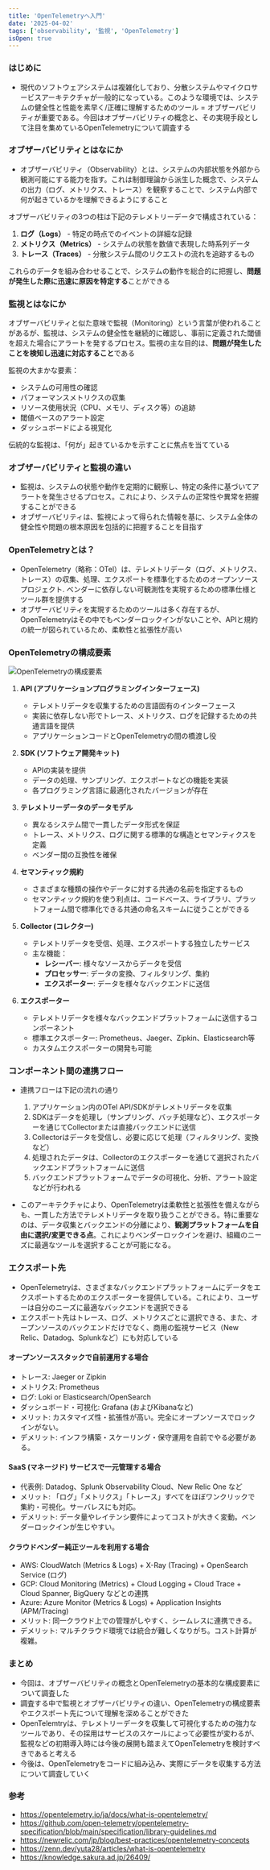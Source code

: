 ```yaml
---
title: 'OpenTelemetryへ入門'
date: '2025-04-02'
tags: ['observability', '監視', 'OpenTelemetry']
isOpen: true
---
```

### はじめに

- 現代のソフトウェアシステムは複雑化しており、分散システムやマイクロサービスアーキテクチャが一般的になっている。このような環境では、システムの健全性と性能を素早く/正確に理解するためのツール = オブザーバビリティが重要である。今回はオブザーバビリティの概念と、その実現手段として注目を集めているOpenTelemetryについて調査する

### オブザーバビリティとはなにか

- オブザーバビリティ（Observability）とは、システムの内部状態を外部から観測可能にする能力を指す。これは制御理論から派生した概念で、システムの出力（ログ、メトリクス、トレース）を観察することで、システム内部で何が起きているかを理解できるようにすること

オブザーバビリティの3つの柱は下記のテレメトリーデータで構成されている：

1. **ログ（Logs）** - 特定の時点でのイベントの詳細な記録
2. **メトリクス（Metrics）** - システムの状態を数値で表現した時系列データ
3. **トレース（Traces）** - 分散システム間のリクエストの流れを追跡するもの

これらのデータを組み合わせることで、システムの動作を総合的に把握し、**問題が発生した際に迅速に原因を特定する**ことができる

### 監視とはなにか
オブザーバビリティと似た意味で監視（Monitoring）という言葉が使われることがあるが、監視は、システムの健全性を継続的に確認し、事前に定義された閾値を超えた場合にアラートを発するプロセス。監視の主な目的は、**問題が発生したことを検知し迅速に対応すること**である

監視の大まかな要素：

- システムの可用性の確認
- パフォーマンスメトリクスの収集
- リソース使用状況（CPU、メモリ、ディスク等）の追跡
- 閾値ベースのアラート設定
- ダッシュボードによる視覚化

伝統的な監視は、「何が」起きているかを示すことに焦点を当てている

### オブザーバビリティと監視の違い

* 監視は、システムの状態や動作を定期的に観察し、特定の条件に基づいてアラートを発生させるプロセス。これにより、システムの正常性や異常を把握することができる
* オブザーバビリティは、監視によって得られた情報を基に、システム全体の健全性や問題の根本原因を包括的に把握することを目指す

### OpenTelemetryとは？

- OpenTelemetry（略称：OTel）は、テレメトリデータ（ログ、メトリクス、トレース）の収集、処理、エクスポートを標準化するためのオープンソースプロジェクト. ベンダーに依存しない可観測性を実現するための標準仕様とツール群を提供する
- オブザーバビリティを実現するためのツールは多く存在するが、OpenTelemetryはその中でもベンダーロックインがないことや、APIと規約の統一が図られているため、柔軟性と拡張性が高い

### OpenTelemetryの構成要素

![OpenTelemetryの構成要素](../posts/otel1.png)

1. **API (アプリケーションプログラミングインターフェース)**
   - テレメトリデータを収集するための言語固有のインターフェース
   - 実装に依存しない形でトレース、メトリクス、ログを記録するための共通言語を提供
   - アプリケーションコードとOpenTelemetryの間の橋渡し役

2. **SDK (ソフトウェア開発キット)**
   - APIの実装を提供
   - データの処理、サンプリング、エクスポートなどの機能を実装
   - 各プログラミング言語に最適化されたバージョンが存在

3. **テレメトリーデータのデータモデル**
   - 異なるシステム間で一貫したデータ形式を保証
   - トレース、メトリクス、ログに関する標準的な構造とセマンティクスを定義
   - ベンダー間の互換性を確保

4. **セマンティック規約**
   - さまざまな種類の操作やデータに対する共通の名前を指定するもの
   - セマンティック規約を使う利点は、コードベース、ライブラリ、プラットフォーム間で標準化できる共通の命名スキームに従うことができる

5. **Collector (コレクター)**
   - テレメトリデータを受信、処理、エクスポートする独立したサービス
   - 主な機能：
     - **レシーバー**: 様々なソースからデータを受信
     - **プロセッサー**: データの変換、フィルタリング、集約
     - **エクスポーター**: データを様々なバックエンドに送信

6. **エクスポーター**
   - テレメトリデータを様々なバックエンドプラットフォームに送信するコンポーネント
   - 標準エクスポーター: Prometheus、Jaeger、Zipkin、Elasticsearch等
   - カスタムエクスポーターの開発も可能

### コンポーネント間の連携フロー

* 連携フローは下記の流れの通り

    1. アプリケーション内のOTel API/SDKがテレメトリデータを収集
    2. SDKはデータを処理し（サンプリング、バッチ処理など）、エクスポーターを通じてCollectorまたは直接バックエンドに送信
    3. Collectorはデータを受信し、必要に応じて処理（フィルタリング、変換など）
    4. 処理されたデータは、Collectorのエクスポーターを通じて選択されたバックエンドプラットフォームに送信
    5. バックエンドプラットフォームでデータの可視化、分析、アラート設定などが行われる

* このアーキテクチャにより、OpenTelemetryは柔軟性と拡張性を備えながらも、一貫した方法でテレメトリデータを取り扱うことができる。特に重要なのは、データ収集とバックエンドの分離により、**観測プラットフォームを自由に選択/変更できる点**。これによりベンダーロックインを避け、組織のニーズに最適なツールを選択することが可能になる。

### エクスポート先
- OpenTelemetryは、さまざまなバックエンドプラットフォームにデータをエクスポートするためのエクスポーターを提供している。これにより、ユーザーは自分のニーズに最適なバックエンドを選択できる
- エクスポート先はトレース、ログ、メトリクスごとに選択できる、また、オープンソースのバックエンドだけでなく、商用の監視サービス（New Relic、Datadog、Splunkなど）にも対応している

#### オープンソーススタックで自前運用する場合
- トレース: Jaeger or Zipkin
- メトリクス: Prometheus
- ログ: Loki or Elasticsearch/OpenSearch
- ダッシュボード・可視化: Grafana (およびKibanaなど)
- メリット: カスタマイズ性・拡張性が高い。完全にオープンソースでロックインがない。
- デメリット: インフラ構築・スケーリング・保守運用を自前でやる必要がある。

#### SaaS (マネージド) サービスで一元管理する場合
- 代表例: Datadog、Splunk Observability Cloud、New Relic One など
- メリット: 「ログ」「メトリクス」「トレース」すべてをほぼワンクリックで集約・可視化。サーバレスにも対応。
- デメリット: データ量やレイテンシ要件によってコストが大きく変動。ベンダーロックインが生じやすい。

#### クラウドベンダー純正ツールを利用する場合
- AWS: CloudWatch (Metrics & Logs) + X-Ray (Tracing) + OpenSearch Service (ログ)
- GCP: Cloud Monitoring (Metrics) + Cloud Logging + Cloud Trace + Cloud Spanner, BigQuery などとの連携
- Azure: Azure Monitor (Metrics & Logs) + Application Insights (APM/Tracing)
- メリット: 同一クラウド上での管理がしやすく、シームレスに連携できる。
- デメリット: マルチクラウド環境では統合が難しくなりがち。コスト計算が複雑。

### まとめ
- 今回は、オブザーバビリティの概念とOpenTelemetryの基本的な構成要素について調査した
- 調査する中で監視とオブザーバビリティの違い、OpenTelemetryの構成要素やエクスポート先について理解を深めることができた
- OpenTelemtryは、テレメトリーデータを収集して可視化するための強力なツールであり、その採用はサービスのスケールによって必要性が変わるが、監視などの初期導入時には今後の展開も踏まえてOpenTelemetryを検討すべきであると考える
- 今後は、OpenTelemetryをコードに組み込み、実際にデータを収集する方法について調査していく

### 参考
- https://opentelemetry.io/ja/docs/what-is-opentelemetry/
- https://github.com/open-telemetry/opentelemetry-specification/blob/main/specification/library-guidelines.md
- https://newrelic.com/jp/blog/best-practices/opentelemetry-concepts
- https://zenn.dev/yuta28/articles/what-is-opentelemetry
- https://knowledge.sakura.ad.jp/26409/
